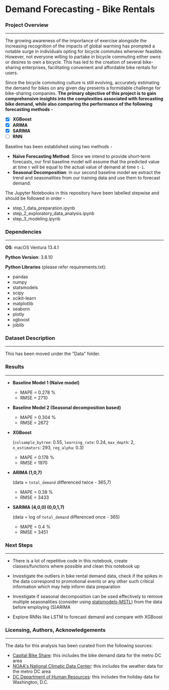 # Demand Forecasting - Bike Rentals

### Project Overview
---
The growing awareness of the importance of exercise alongside the increasing recognition of the impacts of global warming has prompted a notable surge in individuals opting for bicycle commutes whenever feasible.
However, not everyone willing to partake in bicycle commuting either owns or desires to own a bicycle.
This has led to the creation of several bike-sharing enterprises, facilitating convenient and affordable bike rentals for users.

Since the bicycle commuting culture is still evolving, accurately estimating the demand for bikes on any given day presents a formidable challenge for bike-sharing companies.
**The primary objective of this project is to gain comprehensive insights into the complexities associated with forecasting bike demand, while also comparing the performance of the following forecasting methods -**

- [x] **XGBoost**
- [x] **ARIMA**
- [x] **SARIMA**
- [ ] **RNN**

Baseline has been established using two methods -

- **Naïve Forecasting Method**: Since we intend to provide short-term forecasts, our first baseline model will assume that the predicted value at time `t` will be equal to the actual value of demand at time `t-1`.
- **Seasonal Decomposition**: In our second baseline model we extract the trend and seasonalities from our training data and use them to forecast demand.

The Jupyter Notebooks in this repository have been labelled stepwise and should be followed in order -

- step_1_data_preparation.ipynb
- step_2_exploratory_data_analysis.ipynb
- step_3_modeling.ipynb


### Dependencies
---
**OS**: macOS Ventura 13.4.1

**Python Version**: 3.8.10

**Python Libraries** (please refer requirements.txt):
- pandas
- numpy
- statsmodels
- scipy
- scikit-learn
- matplotlib
- seaborn
- plotly
- xgboost
- joblib


### Dataset Description
---
This has been moved under the "Data" folder.


### Results
---
- **Baseline Model 1 (Naïve model)**
	- MAPE = 0.278 %
	- RMSE = 2710

- **Baseline Model 2 (Seasonal decomposition based)**
	- MAPE = 0.304 %
	- RMSE = 2672

- **XGBoost**

    (`colsample_bytree`: 0.55, `learning_rate`: 0.24, `max_depth`: 2, `n_estimators`: 293, `reg_alpha`: 0.3)
	- MAPE = 0.178 %
	- RMSE = 1970

- **ARIMA (1,0,7)**
    
    (data = `total_demand` differenced twice - 365,7)
	- MAPE = 0.38 %
	- RMSE = 3433

- **SARIMA (4,0,0) (0,0,1,7)**
    
    (data = log of `total_demand` differenced once - 365)
	- MAPE = 0.4 %
	- RMSE = 3451

### Next Steps
---
- There is a lot of repetitive code in this notebook, create classes/functions where possible and clean this notebook up

- Investigate the outliers in bike rental demand data, check if the spikes in the data correspond to promotional events or any other such critical information which may help inform data preparation

- Investigate if seasonal decomposition can be used effectively to remove multiple seasonalities (consider using [statsmodels-MSTL](https://www.statsmodels.org/dev/examples/notebooks/generated/mstl_decomposition.html)) from the data before employing (S)ARIMA

- Explore RNNs like LSTM to forecast demand and compare with XGBoost

### Licensing, Authors, Acknowledgements
---
The data for this analysis has been curated from the following sources:

- [Capital Bike Share](https://www.capitalbikeshare.com/system-data): this includes the bike demand data for the metro DC area
- [NOAA's National Climatic Data Center](https://www.ncdc.noaa.gov/cdo-web/search): this includes the weather data for the metro DC area
- [DC Department of Human Resources](https://edpm.dc.gov/issuances/legal-public-holidays-2023/): this includes the holiday data for Washington, D.C.




